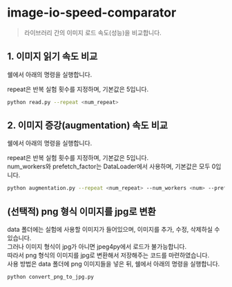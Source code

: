 # image-io-speed-comparator
> 라이브러리 간의 이미지 로드 속도(성능)을 비교합니다.

## 1. 이미지 읽기 속도 비교
쉘에서 아래의 명령을 실행합니다.

repeat은 반복 실험 횟수를 지정하며, 기본값은 5입니다.
```bash
python read.py --repeat <num_repeat>
```

## 2. 이미지 증강(augmentation) 속도 비교
쉘에서 아래의 명령을 실행합니다.

repeat은 반복 실험 횟수를 지정하며, 기본값은 5입니다.<br>
num_workers와 prefetch_factor는 DataLoader에서 사용하며, 기본값은 모두 0입니다.
```bash
python augmentation.py --repeat <num_repeat> --num_workers <num> --prefetch_factor <num>
```

## (선택적) png 형식 이미지를 jpg로 변환
data 폴더에는 실험에 사용할 이미지가 들어있으며, 이미지를 추가, 수정, 삭제하실 수 있습니다.<br>
그러나 이미지 형식이 jpg가 아니면 jpeg4py에서 로드가 불가능합니다.<br>
따라서 png 형식의 이미지를 jpg로 변환해서 저장해주는 코드를 마련하였습니다.<br>
사용 방법은 data 폴더에 png 이미지들을 넣은 뒤, 쉘에서 아래의 명령을 실행합니다.
```bash
python convert_png_to_jpg.py
```
